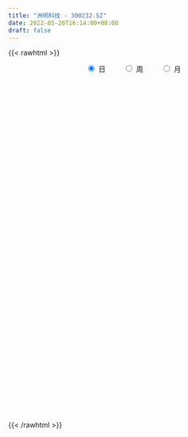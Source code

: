 ```yaml
---
title: "洲明科技 - 300232.SZ"
date: 2022-05-26T16:14:00+08:00
draft: false
---
```

{{< rawhtml >}}
    <div style="text-align: center">
        <label style="padding: 1rem;"><input style="margin-right: .5rem" type="radio" name="period" value="D" checked onclick="period_change(this)">日</label>
        <label style="padding: 1rem;"><input style="margin-right: .5rem" type="radio" name="period" value="W" onclick="period_change(this)">周</label>
        <label style="padding: 1rem;"><input style="margin-right: .5rem" type="radio" name="period" value="M" onclick="period_change(this)">月</label>
    </div>
    <div id="chart" style="height: 700px;"></div> 
    <script type="text/javascript">
        const D_v = [135696.91,86403.91,61158.8,97572.31,66675.59,62086.74,68804.13,85292.67,136876.21,75368.99,79293.64,71842.22,167706.15,95779.45,79884.87,95995.37,109376.29,58735.98,116338.47,89366.6,732467.25,493264.8,445590.72,296786.71,291039.48,192919.86,416676.26,250633.21,162628.16,166497.59,169796.27,213773.86,222637.94,132426.26,272913.49,241130.73,253386.52,192048.21,162745.91,198736.92,188186.24,153277.34,143290.44,93217.69,182677.88,312468.56,564736.14,546733.61,466872.24,401907.32,393039.8,293113.34,222179.97,266793.85,262822.89,219686.61,368193.94,280698.75,249515.54,500333.9,257560.53,694032.4300000001,421647.32,351234.87,272389.34,315292.79,239985.42,164548.44,340103.78,495697.81,294074.9,211651.39,214229.28,183307.69,232809.72,199423.94,205417.84,114732.16,149727.06,133934.86,153988.79,199191.78,179600.75,169210.47,129179.28,155155.12,234863.99,140553.36,76306.73,66581.9,94996.09,114225.68,110361.97,64707.6,77980.85,52216.64,79790.7,94889.23,46977.72,63977.55,38184.24,46663.55,42307.43,52161.95,77029.01,43685.99,44402.58,143630.23,149093.56,147378.74,193881.18,111886.42,142445.32,486393.75,266683.24,154997.06,142443.91,181749.72,100251.51,198490.4,146400.89,192545.91,452324.77,320705.47,206855.05,193183.26,171744.66,226300.79,288662.13,183926.95,187060.6,221626.22,153788.47,284035.45,268198.48,218109.5,141187.0,177983.58,188939.75,136734.43,350011.7,180771.91,279238.56,200376.06,193598.74,263229.96,255352.86,227460.87,196902.98,355928.08,180904.79,195955.98,140353.25,119066.93,218052.12,353400.69,150626.94,236149.04,431152.91,296471.56,251525.89,419361.62,218877.09,172655.98,260636.55,837113.25,679105.27,495937.54,402877.88,352124.94,269328.89,754039.97,547612.12,225429.64,224390.44,196916.16,194594.62,155143.09,181574.84,147662.02,161817.26,128048.8,112075.59,137784.97,213981.7,230559.21,325705.03,217791.05,155255.71,280836.06,168298.45,141845.33,112199.95,125376.89,120939.31,110661.03,160498.28,150977.75,140156.0,125286.61,166431.8,129150.08,186025.56,261772.43,187954.88,104632.73,137211.91,90525.32,113760.37,135063.9,146489.82,89229.34,106135.08,80891.69,101847.7,94319.23,73337.75,109463.0,103316.81,116146.13,98021.6,89284.42,82028.05,74979.06,65496.39,51951.05,64889.29,93899.21,105910.65,165606.07,136864.88,148045.06,123041.19,127520.73,91913.32,92733.33,74274.73,82392.15,128663.02,97405.83,58364.0,94120.65,59529.04,68570.46,67554.61,91639.43,80263.01,104603.59,67243.97,77602.48]
const D_histogram = [0.0,-0.0076389744,-0.0132854303,-0.0218048288,-0.0271805423,-0.0257812465,-0.0233346003,-0.0171220666,-0.005019498,-0.0006716415,0.0030501752,0.0080856948,0.0219393698,0.0227195833,0.0196673948,0.0238754283,0.0189636917,0.0143064723,0.0112966645,0.0037078644,0.0568178941,0.0576289602,0.0669676649,0.0631401993,0.0568607558,0.0447768052,0.0570277027,0.0595083093,0.0543230646,0.0502246085,0.0245715238,0.0243496108,0.0125820034,0.0024622752,0.0194273523,0.0320133918,0.0411219894,0.0385453079,0.0274153878,0.0242089599,0.0069364333,-0.0176246299,-0.0447881284,-0.0631222734,-0.0524811936,-0.0209263289,0.0125577787,0.0467435377,0.0616015203,0.0589587084,0.0300346599,-0.0164668737,-0.0249235213,-0.0173305506,-0.017905472,-0.0401215141,-0.0235916137,-0.0148599171,-0.0005908418,-0.0372045443,-0.0641394872,-0.0183557929,0.0202323597,0.0196945092,0.0041891948,-0.0288286428,-0.0480520758,-0.0626176117,-0.052935748,-0.0144030858,-0.0044467851,-0.0065316184,-0.0128485407,-0.0055032105,-0.0218759885,-0.0426340197,-0.0630407709,-0.0705267289,-0.0680846597,-0.0696035602,-0.0650705597,-0.0498137202,-0.0514959983,-0.0540171801,-0.0497889468,-0.0548401922,-0.069785085,-0.0778632779,-0.0752930282,-0.0704789061,-0.0554156239,-0.0473552382,-0.0522950353,-0.0547941255,-0.0638038309,-0.0564930626,-0.035378361,-0.0072760314,0.0103477119,0.0242852897,0.030659232,0.0363556593,0.0355023657,0.0349748843,0.0409813187,0.0385494569,0.0308682547,0.0406508263,0.0550302933,0.0484374257,0.0187238892,0.0073043778,0.0213348977,0.0524474046,0.0759234702,0.0893804033,0.0962865643,0.0831890999,0.0746433293,0.0800773311,0.0778517957,0.0816136399,0.0970413379,0.0919476259,0.0855361247,0.0561036239,0.040460454,0.043122466,0.0436182698,0.0343346345,0.0225207272,0.0026689267,-0.019909935,-0.0333964164,-0.0250846298,-0.0379501941,-0.0460976123,-0.0616046238,-0.0794948199,-0.081167139,-0.0698490384,-0.0559283209,-0.0333204889,-0.0191404705,-0.0115807339,0.0023086421,0.0034775315,-0.0155210908,-0.0193255851,-0.0101723263,-0.0112229889,-0.0275230878,-0.0428913796,-0.0471995937,-0.0576438538,-0.0393463492,-0.0262397529,-0.0004213885,0.0205248056,0.0385487566,0.0441357471,0.0472776078,0.0358509189,0.0285737727,0.0274047172,0.0626099261,0.0841640648,0.0945638935,0.0952971804,0.0724852552,0.0327553944,-0.0589662634,-0.1387658238,-0.1797899255,-0.2054371716,-0.2081466191,-0.1933099504,-0.1671747094,-0.1323940633,-0.1052033302,-0.0916135309,-0.0774794776,-0.061015929,-0.0412635701,-0.0191148986,0.0053327619,0.0337567028,0.0375788654,0.0461167484,0.0391887285,0.0381570787,0.038235566,0.0357277216,0.0310106726,0.0244473561,0.0189297044,0.0053790818,-0.007402952,-0.0190163212,-0.0215869404,-0.0163912519,-0.0263462758,-0.0426628586,-0.0492506312,-0.0467302734,-0.0366121995,-0.0279225736,-0.021796508,-0.0156341622,-0.0186709564,-0.0189755486,-0.0168702564,-0.0228990571,-0.0157889725,-0.0148203114,-0.0087835028,0.0039625421,0.0004531303,-0.0085947138,-0.0321072276,-0.0282804572,-0.0265994011,-0.0205471457,-0.019683665,-0.0137765136,-0.003709997,0.0052533984,-0.0035490633,-0.0115301121,-0.0523750177,-0.0790108128,-0.0728280564,-0.0723986304,-0.0467148316,-0.0204818821,-0.0022531706,0.0195808453,0.0424853923,0.0571052807,0.0726558956,0.0801509656,0.0807450386,0.0799894072,0.0801596364,0.0794422001,0.0824921731,0.0856410544,0.0661554843,0.0576044749,0.0549476487]
const D_fast = [0.0,-0.0095487179,-0.0185165315,-0.0324871372,-0.0446579863,-0.0497040021,-0.0530910059,-0.0511589889,-0.0403112948,-0.0361313487,-0.0316469882,-0.0245900448,-0.0052515275,0.0012085819,0.0030732421,0.0132501327,0.013079319,0.0119987177,0.011813076,0.005151242,0.0724657453,0.0876840513,0.1137646723,0.1257222566,0.133658002,0.1327682527,0.1592760758,0.1766337598,0.1850292813,0.1934869772,0.1739767735,0.1798422632,0.1712201566,0.1617159973,0.1835379124,0.2041272998,0.2235163949,0.2305760403,0.2262999672,0.2291457792,0.213607361,0.1846401403,0.1462796097,0.1121648964,0.1096856777,0.1360089603,0.1726325126,0.2185041559,0.2487625186,0.2608593838,0.2394440003,0.1888257482,0.1741382203,0.1773985534,0.172347264,0.1401008433,0.1507328403,0.1557495577,0.1698709225,0.1239560839,0.0809862692,0.1221810153,0.1658272578,0.1702130346,0.1557550188,0.1155300206,0.0842935687,0.0540736298,0.0505215566,0.0854534472,0.0942980517,0.0905803138,0.0810512563,0.0870207839,0.0651790088,0.0337624727,-0.0024044713,-0.0275221115,-0.0421012072,-0.0610209978,-0.0727556372,-0.0699522277,-0.0845085055,-0.1005339823,-0.1087529857,-0.1275142791,-0.1599054431,-0.1874494555,-0.2037024628,-0.2165080673,-0.2152986911,-0.219077115,-0.2370906708,-0.2532882924,-0.2782489556,-0.2850614529,-0.2727913416,-0.2465080198,-0.2262973486,-0.2062884484,-0.1922496981,-0.1774643559,-0.169442058,-0.1612258184,-0.1449740543,-0.1377685519,-0.1377326905,-0.1177874122,-0.0896503719,-0.0841338831,-0.1091664473,-0.1187598643,-0.0993956199,-0.0551712618,-0.0127143287,0.0230877053,0.0540655073,0.0617653179,0.0718803796,0.0973337142,0.1145711278,0.138736382,0.1784244144,0.1963176088,0.2112901388,0.195883544,0.1903554877,0.203798116,0.2151984874,0.2144985107,0.2083147852,0.1891302164,0.1615738709,0.1397382854,0.1417789146,0.1194258017,0.0997539804,0.068845813,0.0310819119,0.0091178081,0.0029736491,0.0029122864,0.0171899961,0.0265848969,0.03124945,0.0457159865,0.0477542588,0.0248753638,0.0162394733,0.0228496505,0.0189932406,-0.0041876302,-0.0302787669,-0.0463868795,-0.071242103,-0.0627811857,-0.0562345276,-0.0305215103,-0.0044441148,0.0232170254,0.0398379526,0.0547992152,0.0523352561,0.052201553,0.0578836768,0.1087413672,0.1513365222,0.1853773242,0.2099349062,0.2052442948,0.1737032826,0.067240059,-0.0472509574,-0.1332225405,-0.2102290795,-0.2649751818,-0.2984660006,-0.314124437,-0.3124423067,-0.3115524062,-0.3208659895,-0.3261018057,-0.3248922393,-0.3154557729,-0.298085826,-0.2723049751,-0.2354418585,-0.2222249796,-0.2021579094,-0.1992887473,-0.1907811274,-0.1811437485,-0.1747196625,-0.1716840434,-0.1721355209,-0.1729207465,-0.1851265986,-0.1997593704,-0.21612682,-0.2240941742,-0.2229962987,-0.2395378915,-0.2665201891,-0.2854206195,-0.2945828299,-0.2936178059,-0.2919088235,-0.2912318849,-0.2889780795,-0.2966826129,-0.3017310922,-0.3038433641,-0.3155969291,-0.3124340877,-0.3151705044,-0.3113295715,-0.2975928911,-0.3009890203,-0.3121855429,-0.3437248635,-0.3469682074,-0.3519370016,-0.3510215326,-0.3550789682,-0.3526159452,-0.3434769278,-0.3332001828,-0.3428899104,-0.3537534872,-0.4076921472,-0.4540806456,-0.4661049033,-0.4837751348,-0.469770044,-0.4486575649,-0.4309921461,-0.4042629189,-0.3707370239,-0.3418408152,-0.3081262265,-0.2805934151,-0.2598130823,-0.240571362,-0.2203612237,-0.20121811,-0.1775450937,-0.1529859488,-0.1559326478,-0.1500825386,-0.1390024525]
const D_slow = [0.0,-0.0019097436,-0.0052311012,-0.0106823084,-0.017477444,-0.0239227556,-0.0297564057,-0.0340369223,-0.0352917968,-0.0354597072,-0.0346971634,-0.0326757397,-0.0271908972,-0.0215110014,-0.0165941527,-0.0106252956,-0.0058843727,-0.0023077546,0.0005164115,0.0014433776,0.0156478511,0.0300550912,0.0467970074,0.0625820572,0.0767972462,0.0879914475,0.1022483732,0.1171254505,0.1307062166,0.1432623688,0.1494052497,0.1554926524,0.1586381532,0.1592537221,0.1641105601,0.1721139081,0.1823944054,0.1920307324,0.1988845794,0.2049368193,0.2066709277,0.2022647702,0.1910677381,0.1752871697,0.1621668713,0.1569352891,0.1600747338,0.1717606182,0.1871609983,0.2019006754,0.2094093404,0.205292622,0.1990617416,0.194729104,0.190252736,0.1802223574,0.174324454,0.1706094747,0.1704617643,0.1611606282,0.1451257564,0.1405368082,0.1455948981,0.1505185254,0.1515658241,0.1443586634,0.1323456444,0.1166912415,0.1034573045,0.0998565331,0.0987448368,0.0971119322,0.093899797,0.0925239944,0.0870549973,0.0763964923,0.0606362996,0.0430046174,0.0259834525,0.0085825624,-0.0076850775,-0.0201385076,-0.0330125071,-0.0465168022,-0.0589640389,-0.0726740869,-0.0901203582,-0.1095861776,-0.1284094347,-0.1460291612,-0.1598830672,-0.1717218767,-0.1847956356,-0.1984941669,-0.2144451247,-0.2285683903,-0.2374129806,-0.2392319884,-0.2366450604,-0.230573738,-0.22290893,-0.2138200152,-0.2049444238,-0.1962007027,-0.185955373,-0.1763180088,-0.1686009451,-0.1584382385,-0.1446806652,-0.1325713088,-0.1278903365,-0.126064242,-0.1207305176,-0.1076186664,-0.0886377989,-0.0662926981,-0.042221057,-0.021423782,-0.0027629497,0.0172563831,0.036719332,0.057122742,0.0813830765,0.104369983,0.1257540141,0.1397799201,0.1498950336,0.1606756501,0.1715802176,0.1801638762,0.185794058,0.1864612897,0.1814838059,0.1731347018,0.1668635444,0.1573759958,0.1458515928,0.1304504368,0.1105767318,0.0902849471,0.0728226875,0.0588406073,0.050510485,0.0457253674,0.0428301839,0.0434073445,0.0442767273,0.0403964546,0.0355650584,0.0330219768,0.0302162296,0.0233354576,0.0126126127,0.0008127143,-0.0135982492,-0.0234348365,-0.0299947747,-0.0301001218,-0.0249689204,-0.0153317313,-0.0042977945,0.0075216074,0.0164843372,0.0236277803,0.0304789596,0.0461314411,0.0671724573,0.0908134307,0.1146377258,0.1327590396,0.1409478882,0.1262063224,0.0915148664,0.046567385,-0.0047919079,-0.0568285627,-0.1051560502,-0.1469497276,-0.1800482434,-0.206349076,-0.2292524587,-0.2486223281,-0.2638763103,-0.2741922028,-0.2789709275,-0.277637737,-0.2691985613,-0.2598038449,-0.2482746578,-0.2384774757,-0.2289382061,-0.2193793145,-0.2104473841,-0.202694716,-0.196582877,-0.1918504509,-0.1905056804,-0.1923564184,-0.1971104987,-0.2025072338,-0.2066050468,-0.2131916157,-0.2238573304,-0.2361699882,-0.2478525566,-0.2570056064,-0.2639862498,-0.2694353768,-0.2733439174,-0.2780116565,-0.2827555436,-0.2869731077,-0.292697872,-0.2966451152,-0.300350193,-0.3025460687,-0.3015554332,-0.3014421506,-0.3035908291,-0.311617636,-0.3186877503,-0.3253376005,-0.3304743869,-0.3353953032,-0.3388394316,-0.3397669308,-0.3384535812,-0.3393408471,-0.3422233751,-0.3553171295,-0.3750698327,-0.3932768468,-0.4113765044,-0.4230552123,-0.4281756829,-0.4287389755,-0.4238437642,-0.4132224161,-0.3989460959,-0.380782122,-0.3607443807,-0.340558121,-0.3205607692,-0.3005208601,-0.2806603101,-0.2600372668,-0.2386270032,-0.2220881321,-0.2076870134,-0.1939501012]
const D_data = [['2021-05-17', 8.1705, 8.2104, 8.1506, 8.3201],['2021-05-18', 8.1605, 8.0907, 8.0608, 8.1805],['2021-05-19', 8.0907, 8.0707, 8.0508, 8.1306],['2021-05-20', 8.1007, 7.981, 7.961, 8.1506],['2021-05-21', 7.981, 7.961, 7.9111, 8.0209],['2021-05-24', 7.9311, 8.0109, 7.9211, 8.0109],['2021-05-25', 8.0109, 8.0109, 7.9411, 8.0308],['2021-05-26', 8.0408, 8.0608, 7.9909, 8.1206],['2021-05-27', 8.0907, 8.1705, 8.0608, 8.2104],['2021-05-28', 8.1605, 8.1106, 8.0807, 8.1705],['2021-05-31', 8.0907, 8.1206, 8.0707, 8.1506],['2021-06-01', 8.1406, 8.1605, 8.0807, 8.1705],['2021-06-02', 8.1406, 8.3301, 8.1406, 8.3501],['2021-06-03', 8.3201, 8.2204, 8.1905, 8.3301],['2021-06-04', 8.2104, 8.1805, 8.1306, 8.2603],['2021-06-07', 8.2104, 8.2902, 8.1705, 8.3102],['2021-06-08', 8.33, 8.19, 8.14, 8.33],['2021-06-09', 8.17, 8.18, 8.13, 8.23],['2021-06-10', 8.2, 8.19, 8.06, 8.22],['2021-06-11', 8.23, 8.11, 8.1, 8.3],['2021-06-15', 8.38, 9.02, 8.29, 9.5],['2021-06-16', 8.71, 8.56, 8.47, 8.99],['2021-06-17', 8.6, 8.75, 8.53, 8.83],['2021-06-18', 8.75, 8.66, 8.55, 8.78],['2021-06-21', 8.73, 8.66, 8.6, 8.87],['2021-06-22', 8.68, 8.59, 8.55, 8.75],['2021-06-23', 8.68, 8.95, 8.66, 9.03],['2021-06-24', 8.88, 8.93, 8.83, 9.09],['2021-06-25', 8.92, 8.89, 8.75, 8.94],['2021-06-28', 8.93, 8.94, 8.83, 9.06],['2021-06-29', 8.94, 8.64, 8.62, 8.94],['2021-06-30', 8.68, 8.93, 8.64, 9.04],['2021-07-01', 8.85, 8.79, 8.73, 9.15],['2021-07-02', 8.75, 8.78, 8.7, 8.92],['2021-07-05', 8.87, 9.17, 8.85, 9.26],['2021-07-06', 9.17, 9.24, 9.04, 9.33],['2021-07-07', 9.11, 9.31, 9.11, 9.4],['2021-07-08', 9.37, 9.24, 9.16, 9.47],['2021-07-09', 9.19, 9.15, 9.05, 9.24],['2021-07-12', 9.21, 9.26, 9.07, 9.33],['2021-07-13', 9.25, 9.07, 9.0, 9.28],['2021-07-14', 9.12, 8.89, 8.87, 9.21],['2021-07-15', 8.83, 8.72, 8.59, 8.88],['2021-07-16', 8.72, 8.69, 8.65, 8.83],['2021-07-19', 8.64, 9.01, 8.62, 9.03],['2021-07-20', 8.91, 9.38, 8.88, 9.4],['2021-07-21', 9.43, 9.6, 9.43, 9.74],['2021-07-22', 9.61, 9.84, 9.6, 9.94],['2021-07-23', 9.98, 9.8, 9.71, 10.07],['2021-07-26', 9.9, 9.69, 9.46, 9.99],['2021-07-27', 9.83, 9.34, 9.3, 9.89],['2021-07-28', 9.17, 8.95, 8.77, 9.34],['2021-07-29', 9.17, 9.29, 9.02, 9.38],['2021-07-30', 9.26, 9.5, 9.23, 9.68],['2021-08-02', 9.6, 9.43, 9.3, 9.71],['2021-08-03', 9.44, 9.1, 9.05, 9.55],['2021-08-04', 9.29, 9.57, 9.25, 9.87],['2021-08-05', 9.5, 9.55, 9.34, 9.69],['2021-08-06', 9.5, 9.7, 9.4, 9.73],['2021-08-09', 9.2, 9.01, 8.71, 9.21],['2021-08-10', 8.9, 8.94, 8.81, 9.05],['2021-08-11', 9.0, 9.89, 8.97, 10.25],['2021-08-12', 10.2, 10.05, 9.89, 10.31],['2021-08-13', 10.21, 9.7, 9.66, 10.25],['2021-08-16', 9.7, 9.5, 9.46, 9.79],['2021-08-17', 9.53, 9.16, 9.02, 9.58],['2021-08-18', 9.16, 9.18, 8.98, 9.21],['2021-08-19', 9.19, 9.12, 9.02, 9.19],['2021-08-20', 9.15, 9.38, 9.03, 9.63],['2021-08-23', 9.29, 9.86, 9.25, 10.03],['2021-08-24', 9.87, 9.64, 9.61, 9.9],['2021-08-25', 9.66, 9.52, 9.45, 9.76],['2021-08-26', 9.5, 9.45, 9.41, 9.79],['2021-08-27', 9.38, 9.63, 9.26, 9.69],['2021-08-30', 9.6, 9.31, 9.26, 9.71],['2021-08-31', 9.22, 9.14, 9.03, 9.41],['2021-09-01', 9.1, 9.0, 8.76, 9.15],['2021-09-02', 8.9, 9.04, 8.85, 9.06],['2021-09-03', 9.05, 9.1, 9.04, 9.28],['2021-09-06', 9.11, 9.0, 8.89, 9.12],['2021-09-07', 9.03, 9.03, 8.95, 9.19],['2021-09-08', 9.05, 9.17, 8.98, 9.18],['2021-09-09', 9.15, 8.95, 8.92, 9.15],['2021-09-10', 8.95, 8.88, 8.77, 8.98],['2021-09-13', 8.89, 8.92, 8.73, 8.95],['2021-09-14', 8.88, 8.75, 8.7, 8.96],['2021-09-15', 8.77, 8.51, 8.42, 8.79],['2021-09-16', 8.45, 8.46, 8.39, 8.59],['2021-09-17', 8.49, 8.5, 8.37, 8.53],['2021-09-22', 8.39, 8.47, 8.35, 8.49],['2021-09-23', 8.47, 8.58, 8.43, 8.64],['2021-09-24', 8.6, 8.49, 8.45, 8.67],['2021-09-27', 8.47, 8.27, 8.22, 8.56],['2021-09-28', 8.23, 8.21, 8.17, 8.33],['2021-09-29', 8.18, 8.02, 8.01, 8.21],['2021-09-30', 8.09, 8.14, 8.05, 8.22],['2021-10-08', 8.22, 8.32, 8.18, 8.49],['2021-10-11', 8.36, 8.49, 8.32, 8.6],['2021-10-12', 8.46, 8.45, 8.38, 8.52],['2021-10-13', 8.47, 8.47, 8.37, 8.54],['2021-10-14', 8.48, 8.42, 8.38, 8.5],['2021-10-15', 8.38, 8.44, 8.38, 8.5],['2021-10-18', 8.42, 8.37, 8.33, 8.47],['2021-10-19', 8.35, 8.37, 8.28, 8.42],['2021-10-20', 8.4, 8.47, 8.37, 8.57],['2021-10-21', 8.47, 8.38, 8.36, 8.52],['2021-10-22', 8.38, 8.29, 8.29, 8.47],['2021-10-25', 8.52, 8.52, 8.47, 8.75],['2021-10-26', 8.5, 8.66, 8.5, 8.8],['2021-10-27', 8.61, 8.44, 8.32, 8.69],['2021-10-28', 8.4, 8.06, 8.04, 8.48],['2021-10-29', 8.1, 8.17, 8.08, 8.28],['2021-11-01', 8.15, 8.49, 8.15, 8.55],['2021-11-02', 8.61, 8.84, 8.5, 9.04],['2021-11-03', 8.72, 8.93, 8.72, 9.09],['2021-11-04', 8.91, 8.96, 8.82, 9.03],['2021-11-05', 9.08, 9.0, 8.95, 9.15],['2021-11-08', 8.96, 8.8, 8.72, 9.0],['2021-11-09', 8.85, 8.86, 8.75, 8.89],['2021-11-10', 8.86, 9.09, 8.7, 9.25],['2021-11-11', 9.08, 9.07, 8.98, 9.15],['2021-11-12', 9.07, 9.22, 9.05, 9.25],['2021-11-15', 9.31, 9.5, 9.12, 9.74],['2021-11-16', 9.43, 9.36, 9.3, 9.56],['2021-11-17', 9.28, 9.4, 9.12, 9.4],['2021-11-18', 9.37, 9.09, 9.04, 9.44],['2021-11-19', 9.07, 9.2, 9.04, 9.33],['2021-11-22', 9.28, 9.45, 9.25, 9.49],['2021-11-23', 9.38, 9.49, 9.37, 9.68],['2021-11-24', 9.68, 9.4, 9.39, 9.68],['2021-11-25', 9.46, 9.36, 9.33, 9.64],['2021-11-26', 9.3, 9.21, 9.14, 9.46],['2021-11-29', 9.13, 9.08, 8.99, 9.17],['2021-11-30', 9.22, 9.1, 9.09, 9.66],['2021-12-01', 9.07, 9.36, 9.07, 9.56],['2021-12-02', 9.39, 9.08, 9.06, 9.4],['2021-12-03', 9.09, 9.07, 9.03, 9.14],['2021-12-06', 9.07, 8.89, 8.83, 9.1],['2021-12-07', 8.98, 8.73, 8.61, 8.98],['2021-12-08', 8.75, 8.83, 8.68, 8.88],['2021-12-09', 8.81, 8.97, 8.8, 9.38],['2021-12-10', 8.98, 9.03, 8.87, 9.11],['2021-12-13', 9.05, 9.21, 9.03, 9.32],['2021-12-14', 9.17, 9.19, 9.12, 9.31],['2021-12-15', 9.22, 9.16, 9.14, 9.32],['2021-12-16', 9.22, 9.3, 9.15, 9.36],['2021-12-17', 9.43, 9.19, 9.13, 9.45],['2021-12-20', 9.15, 8.89, 8.84, 9.26],['2021-12-21', 8.9, 9.01, 8.86, 9.07],['2021-12-22', 9.06, 9.18, 9.04, 9.27],['2021-12-23', 9.15, 9.07, 9.05, 9.22],['2021-12-24', 9.07, 8.82, 8.79, 9.18],['2021-12-27', 8.82, 8.72, 8.63, 8.88],['2021-12-28', 8.68, 8.77, 8.68, 8.79],['2021-12-29', 8.9, 8.61, 8.55, 8.91],['2021-12-30', 8.62, 8.95, 8.59, 9.14],['2021-12-31', 8.99, 8.94, 8.88, 9.01],['2022-01-04', 8.99, 9.19, 8.98, 9.23],['2022-01-05', 9.27, 9.26, 9.14, 9.55],['2022-01-06', 9.13, 9.35, 9.1, 9.45],['2022-01-07', 9.36, 9.29, 9.25, 9.5],['2022-01-10', 9.49, 9.32, 8.9, 9.5],['2022-01-11', 9.28, 9.15, 9.1, 9.3],['2022-01-12', 9.15, 9.18, 9.08, 9.36],['2022-01-13', 9.19, 9.26, 9.07, 9.4],['2022-01-14', 9.25, 9.85, 9.16, 9.95],['2022-01-17', 9.87, 9.9, 9.71, 10.2],['2022-01-18', 10.0, 9.93, 9.8, 10.29],['2022-01-19', 9.79, 9.93, 9.78, 10.23],['2022-01-20', 9.9, 9.66, 9.6, 9.96],['2022-01-21', 9.67, 9.34, 9.29, 9.75],['2022-01-24', 8.9, 8.34, 8.28, 8.9],['2022-01-25', 8.38, 7.96, 7.94, 8.45],['2022-01-26', 8.02, 8.0, 7.9, 8.08],['2022-01-27', 8.05, 7.86, 7.82, 8.07],['2022-01-28', 7.85, 7.9, 7.8, 8.06],['2022-02-07', 8.2, 7.98, 7.94, 8.25],['2022-02-08', 7.97, 8.07, 7.92, 8.08],['2022-02-09', 8.1, 8.2, 8.03, 8.24],['2022-02-10', 8.21, 8.15, 8.06, 8.23],['2022-02-11', 8.14, 7.98, 7.93, 8.15],['2022-02-14', 7.88, 7.96, 7.84, 8.02],['2022-02-15', 7.95, 7.98, 7.9, 8.02],['2022-02-16', 8.01, 8.04, 7.96, 8.08],['2022-02-17', 8.04, 8.12, 7.96, 8.19],['2022-02-18', 8.12, 8.23, 8.03, 8.29],['2022-02-21', 8.44, 8.4, 8.25, 8.52],['2022-02-22', 8.27, 8.17, 8.1, 8.32],['2022-02-23', 8.2, 8.26, 8.16, 8.3],['2022-02-24', 8.25, 8.07, 7.92, 8.49],['2022-02-25', 8.12, 8.12, 8.07, 8.27],['2022-02-28', 8.09, 8.13, 7.94, 8.14],['2022-03-01', 8.15, 8.09, 8.03, 8.16],['2022-03-02', 8.02, 8.04, 8.0, 8.07],['2022-03-03', 8.05, 7.98, 7.97, 8.07],['2022-03-04', 7.92, 7.95, 7.92, 8.03],['2022-03-07', 7.91, 7.78, 7.76, 7.94],['2022-03-08', 7.77, 7.69, 7.51, 7.85],['2022-03-09', 7.73, 7.6, 7.33, 7.78],['2022-03-10', 7.79, 7.63, 7.61, 7.8],['2022-03-11', 7.52, 7.69, 7.4, 7.72],['2022-03-14', 7.6, 7.44, 7.4, 7.65],['2022-03-15', 7.42, 7.23, 7.09, 7.44],['2022-03-16', 7.32, 7.22, 6.76, 7.32],['2022-03-17', 7.34, 7.25, 7.24, 7.47],['2022-03-18', 7.17, 7.31, 7.11, 7.33],['2022-03-21', 7.32, 7.28, 7.19, 7.38],['2022-03-22', 7.3, 7.23, 7.18, 7.32],['2022-03-23', 7.28, 7.21, 7.17, 7.29],['2022-03-24', 7.24, 7.05, 7.05, 7.27],['2022-03-25', 7.03, 7.02, 6.96, 7.09],['2022-03-28', 6.97, 7.0, 6.87, 7.05],['2022-03-29', 7.06, 6.83, 6.82, 7.06],['2022-03-30', 6.85, 6.94, 6.82, 6.96],['2022-03-31', 6.95, 6.83, 6.82, 6.95],['2022-04-01', 6.8, 6.86, 6.73, 6.91],['2022-04-06', 6.85, 6.95, 6.82, 6.95],['2022-04-07', 6.91, 6.73, 6.73, 6.97],['2022-04-08', 6.73, 6.58, 6.53, 6.76],['2022-04-11', 6.56, 6.25, 6.23, 6.58],['2022-04-12', 6.18, 6.47, 6.18, 6.48],['2022-04-13', 6.44, 6.39, 6.34, 6.47],['2022-04-14', 6.4, 6.4, 6.31, 6.44],['2022-04-15', 6.32, 6.29, 6.25, 6.37],['2022-04-18', 6.27, 6.31, 6.2, 6.32],['2022-04-19', 6.31, 6.35, 6.31, 6.41],['2022-04-20', 6.37, 6.34, 6.31, 6.44],['2022-04-21', 6.32, 6.07, 6.06, 6.36],['2022-04-22', 6.0, 5.98, 5.91, 6.11],['2022-04-25', 5.95, 5.36, 5.36, 5.95],['2022-04-26', 5.46, 5.25, 5.23, 5.5],['2022-04-27', 5.16, 5.49, 5.12, 5.51],['2022-04-28', 5.4, 5.32, 5.23, 5.45],['2022-04-29', 5.44, 5.6, 5.4, 5.66],['2022-05-05', 5.53, 5.66, 5.53, 5.7],['2022-05-06', 5.55, 5.61, 5.49, 5.63],['2022-05-09', 5.62, 5.71, 5.59, 5.74],['2022-05-10', 5.62, 5.81, 5.62, 5.83],['2022-05-11', 5.82, 5.79, 5.79, 6.01],['2022-05-12', 5.76, 5.88, 5.74, 5.91],['2022-05-13', 5.89, 5.85, 5.81, 5.95],['2022-05-16', 5.91, 5.8, 5.75, 5.94],['2022-05-17', 5.81, 5.8, 5.7, 5.82],['2022-05-18', 5.83, 5.83, 5.78, 5.89],['2022-05-19', 5.75, 5.84, 5.73, 5.85],['2022-05-20', 5.85, 5.92, 5.85, 6.02],['2022-05-23', 5.95, 5.97, 5.9, 5.99],['2022-05-24', 6.03, 5.67, 5.66, 6.03],['2022-05-25', 5.66, 5.75, 5.64, 5.77],['2022-05-26', 5.8, 5.81, 5.65, 5.85]]
const W_v = [319551.64,207546.71,221299.75,216874.16,159918.83,351865.82,175957.33,240606.57,242257.78,180561.82,170375.17,190186.95,298455.62,338717.65,203555.91,252226.7,229602.35,252567.64,289840.21,229750.74,189496.17,145152.98,169141.9,162536.01,221448.37,290974.52,276942.33,235079.4,227325.39,182027.59,94796.1,44929.72,582502.97,428228.28,433568.92,315570.05,899259.0800000001,291008.66,393814.27,303869.23,259042.54,173112.49,183928.05,158461.89,306609.52,312718.11,176476.49,146385.71,346069.46,311538.16,325559.44,355344.24,343790.17,527908.65,420778.24,316256.92,213504.68,342452.75,291384.54,274989.57,318268.84,197816.2,319116.01,335788.69,504641.97,295272.04,360016.12,295998.97,259382.48,214831.76,278705.4,270926.52,187229.18,173396.87,281732.91,199741.54,183053.95,269395.26,563777.5600000001,261372.7,332350.54,603592.3700000001,385190.54,453065.71,639984.16,454176.52,326719.29,331980.16,490004.74,343990.39,329579.94,167706.89,470231.49,419669.7,543603.25,329368.2,271543.19,287393.76,581942.9399999999,407484.06,539527.52,340372.36,373728.58,447210.18,780036.5,638121.65,632943.51,894194.39,1823691.0,1584544.6500000001,1332768.26,841352.38,804578.9399999999,112349.2,359342.44,537989.37,441542.39,453909.58,568223.6800000001,539635.33,493229.45,323233.1,698460.5700000001,983825.92,3023989.6900000004,1600164.6499999999,837653.5699999999,2080438.02,1549552.9299999999,1051183.49,1480790.4500000002,1731100.72,2307557.1200000001,2145121.0800000001,1198145.53,1191218.0899999999,1261755.8200000001,932622.17,743092.8500000001,664421.4400000001,688842.3299999998,690614.98,729206.27,442046.3800000001,852176.45,938198.37,409653.49,905283.91,773243.14,637210.02,501895.9300000001,969084.6499999999,1860655.6199999999,1796279.8399999999,1796459.3800000004,1604885.02,1379514.51,748330.29,1686083.6600000001,1665733.1499999999,2131579.3300000001,2433074.2700000005,1613326.3300000001,1057215.6799999999,523485.91,193903.23,870016.1400000001,621030.54,1159431.25,825353.46,1353960.8799999999,1659530.7699999998,917320.1799999999,1560101.2,699637.6700000002,673607.01,944392.62,387146.65,990821.3799999999,773475.05,727057.73,634959.3199999999,551588.1000000001,328554.1,366548.72,438992.44,383100.46,604262.39,449668.33,532328.61,319256.35,522317.54,481739.85,652247.4399999999,486911.53,120185.02,301654.83,447507.52,428428.74,494506.33,469812.71,1968109.48,1313896.97,905131.9199999999,1122224.8599999999,776708.6299999999,2073488.4299999999,1577034.2799999998,1380917.73,2224809.0500000003,1332319.77,1398961.0699999998,902110.72,835926.65,736058.48,275803.67,305267.06,79790.7,290692.29,259586.96,745870.13,1192963.28,819438.4300000001,1344813.21,1107576.6900000002,1065318.8999999999,1034441.37,1191796.1800000002,1157152.7,981499.9299999999,1215299.3999999999,1908644.49,2199374.52,1948388.3299999998,840791.83,822450.27,1147886.3,611022.51,743350.4399999999,869535.6800000001,623051.3200000001,472423.04,286117.56,460459.26,382146.59,701077.9299999999,184646.65,441099.73,381414.19,329713.05]
const W_histogram = [0.0,-0.0183475783,-0.0122448824,-0.0404658143,-0.0549966047,-0.0085204578,0.0235458357,0.034366818,0.0264142163,0.0171026631,0.0100113979,0.0059689463,0.0171375058,-0.0130153849,-0.0277054083,-0.0480353987,-0.0584977327,-0.1118839712,-0.1694646399,-0.1476462163,-0.0982736667,-0.0501535622,-0.0331852098,-0.0103461309,0.0512537392,0.059543904,0.0452034439,0.0247620273,0.0001971407,-0.0256649746,-0.0155454242,-0.0100121899,0.0552778782,0.1693241398,0.2149659912,0.1711675204,0.1601414911,0.1213809401,0.1098010575,0.0902786564,0.1120274668,0.1294160106,0.0974397092,0.0687342517,0.03643899,-0.0165861729,-0.063628334,-0.1327018943,-0.2557780552,-0.318370992,-0.3501133416,-0.3010960355,-0.2802054456,-0.2289693858,-0.2545872422,-0.2427428286,-0.249081787,-0.2285333367,-0.1822117664,-0.134908262,-0.1044331119,-0.0632290563,-0.0078328988,-0.0111896773,-0.028534061,-0.0247108928,0.0375142238,0.0624466768,0.12942363,0.1262776064,0.1111763974,0.1028090354,0.0841247463,0.0560794519,0.085629339,0.0889907319,0.0850355695,0.0586072,0.1156968097,0.1534266165,0.2130259207,0.311683235,0.3857601532,0.3938661584,0.3993139176,0.4403372209,0.4562724364,0.500415956,0.4182141006,0.3201915055,0.1929723857,0.111597193,-0.0117948378,-0.1476559718,-0.235959593,-0.275605758,-0.3320617966,-0.3553239082,-0.296994493,-0.2247184389,-0.1902140203,-0.1807593736,-0.190273581,-0.172588095,-0.1898953439,-0.2405141369,-0.213428379,-0.1474749118,-0.1315016948,-0.0462864291,0.0391784064,0.0731774005,0.0621588204,0.0557921733,0.04873156,0.0364023924,0.0200707543,0.0115688085,0.0306596635,-0.0109704596,-0.0433073762,-0.075651841,-0.0597184738,-0.0110465201,0.099500084,0.1537810627,0.1804105531,0.2527593639,0.3182396416,0.3021282781,0.2572924284,0.2127517319,0.2681614659,0.1773243237,0.1416084099,0.0249940242,-0.0739518554,-0.1507499373,-0.2099285315,-0.223965256,-0.2415255725,-0.2782603046,-0.255785476,-0.2381163598,-0.202866034,-0.2177532781,-0.2214607428,-0.2009202948,-0.1912446535,-0.1623551479,-0.1429505214,-0.0945209324,-0.0066736679,-0.0024839594,-0.0210190537,0.0306252377,0.0311672775,0.0307676571,0.0558364518,0.1056122445,0.2081396474,0.2608410056,0.2770406328,0.2039465662,0.1673859496,0.1546206766,0.146263153,0.1102107941,0.0832700335,0.0861796592,0.110002687,0.1326962635,0.1156331503,0.1054699317,0.0298966964,-0.0127472328,-0.0738729471,-0.1031006021,-0.1570400452,-0.17617902,-0.1816416318,-0.2300410379,-0.2469035575,-0.2571924354,-0.1845630498,-0.1454821323,-0.0934909189,-0.0486517868,-0.0251812485,-0.0385558486,-0.0334940759,-0.0272446659,-0.0167000798,-0.0256313958,-0.0417759798,-0.0468667686,-0.0471955092,-0.0475991906,-0.0332804213,-0.0154949339,-0.0053936031,0.0389730721,0.0819803471,0.0999962084,0.1318080816,0.1173303186,0.1745243694,0.1832620354,0.1926612761,0.1887798085,0.1559258033,0.142655316,0.0922521412,0.0407903493,-0.0189410467,-0.0570687457,-0.1012248836,-0.1127907186,-0.1068952699,-0.1073516094,-0.1096059986,-0.0519925968,0.0013143135,0.0338083271,0.0533913044,0.0541609829,0.0493568251,0.0539619751,0.0302769352,0.0213034094,0.0366506905,0.0797554274,0.0695316994,-0.0330902368,-0.0911677,-0.1072242415,-0.1188311461,-0.1305988709,-0.1472964397,-0.1735310264,-0.1982288686,-0.2119207075,-0.2251715574,-0.2375763376,-0.2495354074,-0.2644866952,-0.2550379684,-0.2155317572,-0.1696148405,-0.1331874512]
const W_fast = [0.0,-0.0229344729,-0.0198929976,-0.0582303831,-0.0865103246,-0.0421642922,-0.0042115398,0.015201147,0.0138520994,0.0088162119,0.0042277963,0.0016775812,0.0171305172,-0.0162762198,-0.0378925953,-0.0702314354,-0.0953182025,-0.1766754338,-0.2766222624,-0.291715393,-0.26691126,-0.2313295461,-0.2226574962,-0.20240495,-0.1279916451,-0.1048155043,-0.1078551034,-0.1221060131,-0.1466216146,-0.1788999735,-0.1726667792,-0.1696365924,-0.0905270547,0.0658502418,0.1652335911,0.1642270004,0.1932363439,0.1848210279,0.2006914096,0.2037386727,0.2534943498,0.3032368962,0.2956205221,0.2840986276,0.2609131133,0.2037414071,0.1407921626,0.0385431287,-0.148477546,-0.2906632308,-0.4099339157,-0.4361906185,-0.48535139,-0.4913576767,-0.5806223437,-0.6294636372,-0.6980730423,-0.7346579262,-0.7338892975,-0.7203128586,-0.7159459864,-0.690549195,-0.6371112622,-0.6432654599,-0.6677433589,-0.6700979139,-0.5984942414,-0.5579501192,-0.4586172585,-0.4301938804,-0.4175009901,-0.4001660933,-0.3978191958,-0.4118446272,-0.3608874053,-0.3352783294,-0.3179745996,-0.329751169,-0.2437373569,-0.167650896,-0.0547951116,0.1217830114,0.292299968,0.3988725127,0.5041487513,0.6552563599,0.7852596844,0.954507193,0.9768588628,0.9588841441,0.8799081207,0.8264322263,0.700091486,0.5273163591,0.3800228396,0.2714752351,0.1320037473,0.0199106586,0.0039914506,0.020087895,0.0070388085,-0.0286963881,-0.0857789908,-0.1112405285,-0.1760216134,-0.2867689407,-0.3130402775,-0.2839555383,-0.300857745,-0.2272140865,-0.1319546494,-0.0796613052,-0.0751401802,-0.0675587839,-0.0624365073,-0.0656650767,-0.0769790263,-0.08258877,-0.0558329991,-0.100205737,-0.1433694977,-0.1946269227,-0.193623174,-0.1477128503,-0.0122912253,0.0804350192,0.1521671478,0.2877057996,0.4327459878,0.4921666937,0.5116539512,0.5203011876,0.6427512881,0.5962452268,0.5959314155,0.4855655358,0.3681316924,0.2536461262,0.1419853991,0.0719573606,-0.005984349,-0.1122841573,-0.1537556977,-0.1956156715,-0.2110818541,-0.2804074177,-0.3394800682,-0.3691696938,-0.407305216,-0.4190044973,-0.4353375012,-0.4105381452,-0.3243592977,-0.3207905791,-0.3445804368,-0.285279836,-0.2769459768,-0.2696536829,-0.2306257753,-0.1544469215,0.0001153933,0.118027003,0.2034867883,0.1813793632,0.186665234,0.2125551302,0.2407633949,0.2322637345,0.2261404823,0.2505950228,0.3019187223,0.3577863647,0.3696315391,0.3858358034,0.3177367422,0.2719060048,0.1923120538,0.1373092482,0.0441097938,-0.019073936,-0.0699469558,-0.1758566213,-0.2544450303,-0.329032017,-0.3025433939,-0.2998330095,-0.2712145259,-0.2385383404,-0.2213631143,-0.2443766765,-0.2476884227,-0.2482501792,-0.2418806131,-0.257219778,-0.2838083571,-0.300615838,-0.3127434559,-0.3250469349,-0.319048271,-0.305136517,-0.296383587,-0.2422736437,-0.178771282,-0.1357563685,-0.0709924749,-0.0561376583,0.0446874848,0.0992406597,0.1568052195,0.200118704,0.2062461496,0.2286394913,0.2012993518,0.1600351472,0.0955684896,0.0431736041,-0.0262887547,-0.0660522693,-0.0868806382,-0.1141748799,-0.1438307688,-0.0992155162,-0.0455800275,-0.0046339321,0.0282968712,0.0426067955,0.050141844,0.0682374877,0.0521216816,0.0484740081,0.0729839619,0.1360275557,0.1431867525,0.032292257,-0.0485771312,-0.091439733,-0.1327544241,-0.1771718667,-0.2306935454,-0.3003108887,-0.374565948,-0.4412379638,-0.5107817031,-0.5825805677,-0.6569234893,-0.7379964509,-0.7923072162,-0.8066839444,-0.8031707377,-0.8000402113]
const W_slow = [0.0,-0.0045868946,-0.0076481152,-0.0177645688,-0.0315137199,-0.0336438344,-0.0277573755,-0.019165671,-0.0125621169,-0.0082864511,-0.0057836017,-0.0042913651,-0.0000069886,-0.0032608349,-0.010187187,-0.0221960366,-0.0368204698,-0.0647914626,-0.1071576226,-0.1440691767,-0.1686375933,-0.1811759839,-0.1894722863,-0.1920588191,-0.1792453843,-0.1643594083,-0.1530585473,-0.1468680405,-0.1468187553,-0.1532349989,-0.157121355,-0.1596244025,-0.1458049329,-0.103473898,-0.0497324002,-0.00694052,0.0330948527,0.0634400878,0.0908903521,0.1134600163,0.141466883,0.1738208856,0.1981808129,0.2153643758,0.2244741233,0.2203275801,0.2044204966,0.171245023,0.1073005092,0.0277077612,-0.0598205742,-0.135094583,-0.2051459444,-0.2623882909,-0.3260351014,-0.3867208086,-0.4489912553,-0.5061245895,-0.5516775311,-0.5854045966,-0.6115128746,-0.6273201387,-0.6292783634,-0.6320757827,-0.6392092979,-0.6453870211,-0.6360084652,-0.620396796,-0.5880408885,-0.5564714869,-0.5286773875,-0.5029751287,-0.4819439421,-0.4679240791,-0.4465167444,-0.4242690614,-0.403010169,-0.388358369,-0.3594341666,-0.3210775125,-0.2678210323,-0.1899002235,-0.0934601852,0.0050063544,0.1048348338,0.214919139,0.3289872481,0.4540912371,0.5586447622,0.6386926386,0.686935735,0.7148350333,0.7118863238,0.6749723309,0.6159824326,0.5470809931,0.4640655439,0.3752345669,0.3009859436,0.2448063339,0.1972528288,0.1520629854,0.1044945902,0.0613475665,0.0138737305,-0.0462548037,-0.0996118985,-0.1364806265,-0.1693560502,-0.1809276574,-0.1711330558,-0.1528387057,-0.1372990006,-0.1233509573,-0.1111680673,-0.1020674692,-0.0970497806,-0.0941575785,-0.0864926626,-0.0892352775,-0.1000621215,-0.1189750818,-0.1339047002,-0.1366663302,-0.1117913092,-0.0733460436,-0.0282434053,0.0349464357,0.1145063461,0.1900384156,0.2543615227,0.3075494557,0.3745898222,0.4189209031,0.4543230056,0.4605715116,0.4420835478,0.4043960635,0.3519139306,0.2959226166,0.2355412235,0.1659761473,0.1020297783,0.0425006884,-0.0082158201,-0.0626541397,-0.1180193254,-0.168249399,-0.2160605624,-0.2566493494,-0.2923869798,-0.3160172128,-0.3176856298,-0.3183066197,-0.3235613831,-0.3159050737,-0.3081132543,-0.30042134,-0.2864622271,-0.260059166,-0.2080242541,-0.1428140027,-0.0735538445,-0.022567203,0.0192792844,0.0579344536,0.0945002418,0.1220529404,0.1428704488,0.1644153636,0.1919160353,0.2250901012,0.2539983888,0.2803658717,0.2878400458,0.2846532376,0.2661850008,0.2404098503,0.201149839,0.157105084,0.1116946761,0.0541844166,-0.0075414728,-0.0718395816,-0.1179803441,-0.1543508772,-0.1777236069,-0.1898865536,-0.1961818657,-0.2058208279,-0.2141943469,-0.2210055133,-0.2251805333,-0.2315883822,-0.2420323772,-0.2537490694,-0.2655479467,-0.2774477443,-0.2857678496,-0.2896415831,-0.2909899839,-0.2812467159,-0.2607516291,-0.235752577,-0.2028005566,-0.1734679769,-0.1298368846,-0.0840213757,-0.0358560567,0.0113388955,0.0503203463,0.0859841753,0.1090472106,0.1192447979,0.1145095362,0.1002423498,0.0749361289,0.0467384493,0.0200146318,-0.0068232706,-0.0342247702,-0.0472229194,-0.046894341,-0.0384422592,-0.0250944332,-0.0115541874,0.0007850189,0.0142755126,0.0218447464,0.0271705988,0.0363332714,0.0562721282,0.0736550531,0.0653824939,0.0425905689,0.0157845085,-0.013923278,-0.0465729958,-0.0833971057,-0.1267798623,-0.1763370794,-0.2293172563,-0.2856101457,-0.3450042301,-0.4073880819,-0.4735097557,-0.5372692478,-0.5911521871,-0.6335558972,-0.66685276]
const W_data = [['2017-07-14', 10.9857, 10.4039, 10.3902, 11.3074],['2017-07-21', 10.2875, 10.1164, 9.87, 10.5134],['2017-07-28', 10.0822, 10.3765, 9.8221, 10.4381],['2017-08-04', 10.3765, 9.8632, 9.8632, 10.5887],['2017-08-11', 9.7879, 9.8769, 9.7879, 10.2738],['2017-08-18', 9.9316, 10.6982, 9.8426, 11.0199],['2017-08-25', 10.7119, 10.7324, 10.5887, 11.0062],['2017-09-01', 10.8146, 10.6024, 10.4655, 10.9446],['2017-09-08', 10.6092, 10.397, 10.3491, 10.9172],['2017-09-15', 10.4039, 10.3491, 10.2054, 10.575],['2017-09-22', 10.2807, 10.3423, 10.267, 10.575],['2017-09-29', 10.3628, 10.356, 9.9932, 10.4792],['2017-10-13', 10.5408, 10.575, 10.4244, 10.9378],['2017-10-20', 10.5203, 10.0069, 9.7947, 10.5203],['2017-10-27', 9.9658, 10.0617, 9.8769, 10.3628],['2017-11-03', 9.9658, 9.8632, 9.7947, 10.3491],['2017-11-10', 9.8632, 9.8563, 9.8084, 10.1712],['2017-11-17', 9.8563, 9.0692, 9.0418, 10.0274],['2017-11-24', 9.0213, 8.5901, 8.5627, 9.5004],['2017-12-01', 8.6311, 9.343, 8.5079, 9.4456],['2017-12-08', 9.2335, 9.7605, 8.946, 9.8289],['2017-12-15', 9.692, 9.9248, 9.5483, 9.9453],['2017-12-22', 9.8563, 9.651, 9.5278, 10.1027],['2017-12-29', 9.651, 9.7879, 9.4046, 9.8358],['2018-01-05', 9.7194, 10.4929, 9.651, 10.6229],['2018-01-12', 10.4723, 10.0343, 9.8289, 10.4997],['2018-01-19', 10.1233, 9.7536, 9.3498, 10.1506],['2018-01-26', 9.651, 9.5894, 9.4867, 10.2533],['2018-02-02', 9.5757, 9.4046, 9.1102, 9.8495],['2018-02-09', 9.2608, 9.2198, 8.638, 9.5141],['2018-02-14', 9.3703, 9.5894, 9.2882, 9.6784],['2018-02-23', 9.6099, 9.5415, 9.4251, 9.7194],['2018-03-02', 9.562, 10.4792, 9.5346, 10.8009],['2018-03-09', 10.6161, 11.6496, 10.4313, 11.7386],['2018-03-16', 11.677, 11.369, 11.0199, 12.1151],['2018-03-23', 11.2595, 10.4039, 10.3354, 11.7728],['2018-03-30', 10.2738, 10.8009, 9.8426, 11.2663],['2018-04-04', 10.9583, 10.4381, 10.3354, 11.0268],['2018-04-13', 10.3149, 10.7461, 9.651, 10.7872],['2018-04-20', 10.6777, 10.6571, 10.4929, 11.4169],['2018-04-27', 10.6503, 11.28, 10.1986, 11.369],['2018-05-04', 11.2526, 11.4511, 10.9857, 11.8413],['2018-05-11', 11.5333, 10.9104, 10.883, 11.7044],['2018-05-18', 10.883, 10.883, 10.5271, 11.2116],['2018-05-25', 10.9515, 10.7461, 10.6777, 11.6017],['2018-06-01', 10.6845, 10.2944, 9.343, 10.8693],['2018-06-08', 10.2807, 10.0959, 9.9179, 10.6092],['2018-06-15', 10.1506, 9.4525, 9.254, 10.2259],['2018-06-22', 8.9323, 8.1178, 7.5291, 9.0966],['2018-06-29', 8.2995, 8.151, 7.5075, 8.316],['2018-07-06', 8.25, 8.0108, 7.6478, 8.6625],['2018-07-13', 8.0685, 8.7945, 8.0685, 9.0008],['2018-07-20', 8.7698, 8.3738, 8.0273, 8.91],['2018-07-27', 8.382, 8.712, 8.382, 9.3225],['2018-08-03', 8.712, 7.5818, 7.5323, 8.7285],['2018-08-10', 7.5818, 7.7633, 7.0125, 7.986],['2018-08-17', 7.656, 7.293, 7.2188, 7.821],['2018-08-24', 7.293, 7.4085, 6.8723, 7.6148],['2018-08-31', 7.4085, 7.6725, 7.4085, 8.0273],['2018-09-07', 7.7468, 7.7303, 7.4745, 7.9943],['2018-09-14', 7.6725, 7.5488, 7.0703, 7.8705],['2018-09-21', 7.4663, 7.722, 7.2188, 7.7963],['2018-09-28', 7.6725, 8.0438, 7.656, 8.382],['2018-10-12', 7.9365, 7.3508, 6.8393, 7.9365],['2018-10-19', 7.4333, 7.0125, 6.2618, 7.5488],['2018-10-26', 7.2518, 7.128, 6.9548, 7.7055],['2018-11-02', 7.095, 7.953, 6.666, 7.953],['2018-11-09', 8.085, 7.6725, 7.4993, 8.0933],['2018-11-16', 7.5983, 8.4398, 7.5983, 8.5883],['2018-11-23', 8.3408, 7.755, 7.6725, 8.4893],['2018-11-30', 7.755, 7.5735, 7.3178, 8.151],['2018-12-07', 7.887, 7.6065, 7.425, 8.2583],['2018-12-14', 7.5075, 7.4085, 7.2435, 7.6808],['2018-12-21', 7.4168, 7.1528, 6.93, 7.4168],['2018-12-28', 7.1528, 7.8705, 7.095, 7.9035],['2019-01-04', 7.788, 7.6395, 7.2105, 7.8375],['2019-01-11', 7.6313, 7.557, 7.3838, 7.7138],['2019-01-18', 7.5075, 7.194, 7.095, 7.7385],['2019-01-25', 7.4745, 8.3408, 7.4745, 8.5388],['2019-02-01', 8.3408, 8.415, 7.8788, 8.58],['2019-02-15', 8.4563, 9.0585, 8.3985, 9.339],['2019-02-22', 9.1493, 10.1558, 9.075, 10.6673],['2019-03-01', 10.6013, 10.5765, 10.2383, 11.22],['2019-03-08', 10.6755, 10.2795, 10.2548, 11.3685],['2019-03-15', 10.2795, 10.6095, 10.2135, 11.6985],['2019-03-22', 10.4858, 11.5418, 10.3373, 11.9213],['2019-03-29', 11.385, 11.781, 11.1623, 12.2513],['2019-04-04', 11.9543, 12.738, 11.8058, 12.8288],['2019-04-12', 12.7875, 11.4923, 11.2035, 12.7875],['2019-04-19', 11.6903, 11.187, 10.8488, 11.781],['2019-04-26', 11.2613, 10.5105, 10.4033, 11.2613],['2019-04-30', 10.4858, 10.7415, 10.1475, 10.9313],['2019-05-10', 9.9083, 9.801, 8.8688, 10.065],['2019-05-17', 9.6773, 8.976, 8.8853, 9.9413],['2019-05-24', 8.976, 8.9018, 8.2665, 9.6608],['2019-05-31', 8.91, 9.042, 8.679, 9.2813],['2019-06-06', 9.141, 8.3985, 8.349, 9.141],['2019-06-14', 8.4233, 8.382, 8.2583, 8.9348],['2019-06-21', 8.4068, 9.2862, 8.1703, 9.4756],['2019-06-28', 9.356, 9.6449, 8.9674, 9.8641],['2019-07-05', 10.2926, 9.3261, 9.2265, 10.462],['2019-07-12', 9.366, 9.0073, 8.798, 9.366],['2019-07-19', 8.9674, 8.6386, 8.5589, 9.1169],['2019-07-26', 8.6386, 8.8678, 8.3198, 9.0172],['2019-08-02', 8.8877, 8.2899, 8.1803, 9.3161],['2019-08-09', 8.1803, 7.5127, 7.4429, 8.4692],['2019-08-16', 7.5127, 8.2301, 7.5027, 8.3696],['2019-08-23', 8.4792, 8.808, 8.4493, 9.0571],['2019-08-30', 8.519, 8.2699, 8.1703, 9.0969],['2019-09-06', 8.1803, 9.3161, 8.1304, 9.5054],['2019-09-12', 9.5254, 9.7545, 9.2663, 10.3125],['2019-09-20', 9.8841, 9.4556, 9.1467, 9.8841],['2019-09-27', 9.3859, 8.9873, 8.8279, 9.635],['2019-09-30', 9.067, 9.0272, 8.9475, 9.2464],['2019-10-11', 9.0471, 9.0073, 8.6984, 9.0969],['2019-10-18', 9.1667, 8.9076, 8.8777, 9.3161],['2019-10-25', 8.8977, 8.7881, 8.5091, 9.0471],['2019-11-01', 8.6984, 8.8179, 8.5589, 9.077],['2019-11-08', 8.9076, 9.1966, 8.7183, 9.4158],['2019-11-15', 9.087, 8.3696, 8.3696, 9.087],['2019-11-22', 8.3995, 8.25, 8.0208, 8.3995],['2019-11-29', 8.2002, 8.0109, 7.9112, 8.2002],['2019-12-06', 8.0408, 8.4991, 7.9112, 8.5689],['2019-12-13', 8.539, 9.0371, 8.3397, 9.2265],['2019-12-20', 9.1069, 10.2627, 9.077, 10.8605],['2019-12-27', 10.1929, 10.0933, 9.615, 10.4919],['2020-01-03', 9.914, 10.0933, 9.6748, 10.3823],['2020-01-10', 10.0435, 11.1096, 9.9239, 11.9366],['2020-01-17', 11.0399, 11.6377, 10.8904, 12.0761],['2020-01-23', 11.7174, 11.0199, 10.7708, 12.2256],['2020-02-07', 9.914, 10.7509, 9.7844, 10.8506],['2020-02-14', 10.6413, 10.741, 10.2627, 11.0199],['2020-02-21', 10.8705, 12.2654, 10.7808, 12.7536],['2020-02-28', 12.0761, 10.5716, 10.5118, 12.8433],['2020-03-06', 10.741, 11.1096, 10.5915, 11.4583],['2020-03-13', 10.8107, 9.8143, 9.3958, 10.8705],['2020-03-20', 9.914, 9.4955, 8.7681, 9.914],['2020-03-27', 9.1966, 9.2663, 8.4493, 9.5254],['2020-04-03', 9.077, 9.0272, 8.8279, 9.2464],['2020-04-10', 9.2065, 9.2663, 9.1169, 9.615],['2020-04-17', 9.2065, 8.9873, 8.8977, 9.366],['2020-04-24', 9.0172, 8.4194, 8.3696, 9.0471],['2020-04-30', 8.4094, 8.9275, 7.8315, 8.9973],['2020-05-08', 8.7881, 8.7881, 8.6785, 8.9774],['2020-05-15', 8.8578, 8.9774, 8.6087, 9.2364],['2020-05-22', 8.9674, 8.2301, 8.1803, 9.0073],['2020-05-29', 8.2301, 8.1304, 7.971, 8.3297],['2020-06-05', 8.1703, 8.2899, 8.1603, 8.7183],['2020-06-12', 8.3596, 8.0507, 7.9013, 8.6286],['2020-06-19', 8.0009, 8.2204, 7.981, 8.2403],['2020-06-24', 8.2603, 8.0707, 7.981, 8.3501],['2020-07-03', 7.981, 8.4798, 7.951, 8.5197],['2020-07-10', 8.5596, 9.2579, 8.5596, 9.5273],['2020-07-17', 9.3876, 8.4099, 8.2503, 9.9263],['2020-07-24', 8.4, 8.0308, 8.0109, 8.8688],['2020-07-31', 8.0807, 8.9586, 7.8712, 9.228],['2020-08-07', 8.9586, 8.4399, 8.3002, 9.0783],['2020-08-14', 8.4, 8.4099, 8.1206, 8.5895],['2020-08-21', 8.4399, 8.789, 8.38, 9.3377],['2020-08-28', 8.7491, 9.3277, 8.6893, 9.627],['2020-09-04', 9.3976, 10.495, 9.218, 10.7344],['2020-09-11', 10.8441, 10.4551, 9.5273, 11.2232],['2020-09-18', 10.5748, 10.3852, 10.2456, 11.2731],['2020-09-25', 10.3752, 9.2978, 9.1781, 10.5548],['2020-09-30', 9.2779, 9.6071, 9.218, 9.7268],['2020-10-09', 9.6969, 9.9064, 9.6869, 10.056],['2020-10-16', 10.076, 10.0361, 9.8166, 10.465],['2020-10-23', 10.0061, 9.6869, 9.6869, 10.3553],['2020-10-30', 9.657, 9.7268, 9.2579, 10.2755],['2020-11-06', 9.6769, 10.1258, 9.4275, 10.2156],['2020-11-13', 10.2655, 10.5648, 9.8365, 10.8242],['2020-11-20', 10.6845, 10.8042, 10.2855, 11.4627],['2020-11-27', 10.8641, 10.4551, 10.1957, 11.0836],['2020-12-04', 10.4152, 10.5947, 10.2356, 11.4327],['2020-12-11', 10.5448, 9.637, 9.5073, 10.6646],['2020-12-18', 9.7068, 9.7767, 9.2479, 10.0061],['2020-12-25', 9.8266, 9.2679, 8.7391, 10.1458],['2020-12-31', 9.208, 9.3876, 9.0085, 9.4674],['2021-01-08', 9.3377, 8.7791, 8.3201, 9.4574],['2021-01-15', 8.9187, 8.9087, 8.5795, 9.2779],['2021-01-22', 8.8988, 8.8888, 8.5995, 9.0684],['2021-01-29', 8.819, 8.0508, 7.9311, 9.0285],['2021-02-05', 8.0807, 8.0807, 8.0109, 8.8389],['2021-02-10', 8.0807, 7.8812, 7.8313, 8.1306],['2021-02-19', 7.971, 8.8988, 7.951, 8.9287],['2021-02-26', 8.9287, 8.6294, 8.4897, 9.0185],['2021-03-05', 8.6593, 8.9187, 8.6394, 9.0883],['2021-03-12', 8.9686, 9.0085, 8.4997, 9.2779],['2021-03-19', 9.0783, 8.8688, 8.7691, 9.1083],['2021-03-26', 8.789, 8.38, 8.3401, 8.9786],['2021-04-02', 8.38, 8.5296, 8.2603, 8.6593],['2021-04-09', 8.8688, 8.5197, 8.4399, 8.9886],['2021-04-16', 8.5296, 8.5696, 8.2703, 8.799],['2021-04-23', 8.4798, 8.2802, 8.2104, 8.7791],['2021-04-30', 8.3102, 8.0608, 7.9011, 8.3201],['2021-05-07', 8.0608, 8.0707, 7.9909, 8.1905],['2021-05-14', 8.0807, 8.0408, 7.961, 8.1106],['2021-05-21', 8.1705, 7.961, 7.9111, 8.3201],['2021-05-28', 7.9311, 8.1106, 7.9211, 8.2104],['2021-06-04', 8.0907, 8.1805, 8.0707, 8.3501],['2021-06-11', 8.2104, 8.11, 8.06, 8.33],['2021-06-18', 8.38, 8.66, 8.29, 9.5],['2021-06-25', 8.73, 8.89, 8.55, 9.09],['2021-07-02', 8.93, 8.78, 8.62, 9.15],['2021-07-09', 8.87, 9.15, 8.85, 9.47],['2021-07-16', 9.21, 8.69, 8.59, 9.33],['2021-07-23', 8.64, 9.8, 8.62, 10.07],['2021-07-30', 9.9, 9.5, 8.77, 9.99],['2021-08-06', 9.6, 9.7, 9.05, 9.87],['2021-08-13', 9.2, 9.7, 8.71, 10.31],['2021-08-20', 9.7, 9.38, 8.98, 9.79],['2021-08-27', 9.29, 9.63, 9.25, 10.03],['2021-09-03', 9.6, 9.1, 8.76, 9.71],['2021-09-10', 9.11, 8.88, 8.77, 9.19],['2021-09-17', 8.89, 8.5, 8.37, 8.96],['2021-09-24', 8.39, 8.49, 8.35, 8.67],['2021-09-30', 8.47, 8.14, 8.01, 8.56],['2021-10-08', 8.22, 8.32, 8.18, 8.49],['2021-10-15', 8.36, 8.44, 8.32, 8.6],['2021-10-22', 8.42, 8.29, 8.28, 8.57],['2021-10-29', 8.52, 8.17, 8.04, 8.8],['2021-11-05', 8.15, 9.0, 8.15, 9.15],['2021-11-12', 8.96, 9.22, 8.7, 9.25],['2021-11-19', 9.31, 9.2, 9.04, 9.74],['2021-11-26', 9.28, 9.21, 9.14, 9.68],['2021-12-03', 9.13, 9.07, 8.99, 9.66],['2021-12-10', 9.07, 9.03, 8.61, 9.38],['2021-12-17', 9.05, 9.19, 9.03, 9.45],['2021-12-24', 9.15, 8.82, 8.79, 9.27],['2021-12-31', 8.82, 8.94, 8.55, 9.14],['2022-01-07', 8.99, 9.29, 8.98, 9.55],['2022-01-14', 9.49, 9.85, 8.9, 9.95],['2022-01-21', 9.87, 9.34, 9.29, 10.29],['2022-01-28', 8.9, 7.9, 7.8, 8.9],['2022-02-11', 8.2, 7.98, 7.92, 8.25],['2022-02-18', 7.88, 8.23, 7.84, 8.29],['2022-02-25', 8.44, 8.12, 7.92, 8.52],['2022-03-04', 8.09, 7.95, 7.92, 8.16],['2022-03-11', 7.91, 7.69, 7.33, 7.94],['2022-03-18', 7.6, 7.31, 6.76, 7.65],['2022-03-25', 7.32, 7.02, 6.96, 7.38],['2022-04-01', 6.97, 6.86, 6.73, 7.06],['2022-04-08', 6.85, 6.58, 6.53, 6.97],['2022-04-15', 6.56, 6.29, 6.18, 6.58],['2022-04-22', 6.27, 5.98, 5.91, 6.44],['2022-04-29', 5.95, 5.6, 5.12, 5.95],['2022-05-06', 5.53, 5.61, 5.49, 5.7],['2022-05-13', 5.62, 5.85, 5.59, 6.01],['2022-05-20', 5.91, 5.92, 5.7, 6.02],['2022-05-27', 5.95, 5.81, 5.64, 6.03]]
const M_v = [333285.56,428952.21,450015.9299999999,249408.0,146145.61,499092.6,200760.01,110793.66,205858.21,163420.24,137870.08,166034.66,130772.07,165285.22,323624.3200000001,346837.03,116081.82,54513.84,190249.3,282746.31,438794.5600000001,592283.1100000001,267250.49,803270.5199999998,838914.4800000001,515145.5500000001,951166.1599999999,666277.48,793065.52,497317.1699999999,570210.8300000001,803113.6799999999,353215.66,377676.22,427292.1800000001,208835.66,380715.3700000001,481915.2499999999,535403.35,504028.18,929800.8500000001,663647.9999999999,720601.7499999998,705662.7200000002,433837.05,905334.7300000001,935048.1799999999,1063292.71,834780.9999999999,730653.49,523045.65,1067021.01,757882.3400000001,776278.96,407684.26,654490.4599999998,710500.26,1159599.7399999998,1546194.0900000001,2225853.0300000003,1053777.2799999998,2017766.99,1186598.24,1324043.9999999998,960937.5100000001,1012935.7999999999,1112356.9299999999,1710348.9000000004,1133970.3400000001,950963.0600000003,1041376.86,1039253.7899999999,1053280.8500000001,827042.24,964103.78,1078852.0800000001,718088.0200000001,1151465.7599999998,873908.8999999999,2207278.0600000001,1247734.7,1080609.7800000003,1034690.1,1679458.4199999997,1457521.2100000002,1110190.6200000001,1291346.9600000002,1253290.47,913285.48,1418861.0199999998,1336679.7300000002,1916879.3900000001,1663262.1199999994,1762872.6400000001,1548363.95,2079350.7300000002,4390474.96,4675593.4299999997,1661110.45,2055994.8899999999,6667102.6499999985,5158166.1900000004,7664569.370000001,4796385.0000000009,3303534.48,2642074.6900000004,3084934.1300000004,7760063.379999999,5816997.8700000001,7421345.2599999998,2844381.1599999997,4887141.1200000001,4133909.3199999994,3126313.4800000009,1685683.3599999999,2126830.9699999997,2305001.5299999998,1377069.7499999998,4717099.5699999994,5904520.3999999994,6769241.2800000012,2622932.9200000004,1375940.0799999998,4902615.5299999984,4992385.1600000011,7271706.7400000002,2952973.73,3083218.4300000002,1924120.5700000003,1336873.6200000001]
const M_histogram = [0.0,0.0105682051,0.0302136057,0.0064460624,-0.0030891209,-0.0120419742,-0.0284548883,-0.0437299443,-0.0379078671,-0.0437851364,-0.0586998027,-0.0538317843,-0.0554720151,-0.0618469951,-0.0518499739,-0.0460115423,-0.0466120498,-0.0532804423,-0.0431146807,-0.036253091,-0.0030088479,0.0103443889,0.0345532483,0.0569559293,0.0567623329,0.0495490537,0.0563764436,0.0893357482,0.1093201851,0.1391675261,0.1546227126,0.2008208405,0.2097698085,0.1830904802,0.1336764568,0.1019800515,0.1008910132,0.1057050696,0.1561581519,0.2135622385,0.2265229518,0.213737461,0.1304911672,0.1057398086,0.1068957971,0.1510699896,0.2926502895,0.2747641105,0.1895688405,0.131402909,0.2434612093,0.4604741798,0.5561569209,0.3951589257,0.2205718534,0.222202524,0.1808988841,0.2085177502,0.2420706048,0.1890977854,0.1704304174,0.1747167089,0.1601306471,0.0827485776,-0.0196843481,-0.1689652367,-0.2270861577,-0.2449717317,-0.2692257152,-0.303033762,-0.2333640847,-0.2268863491,-0.2117902328,-0.2143136397,-0.2193975408,-0.2995779859,-0.297886343,-0.300639594,-0.2389533726,-0.1762555837,-0.1044556013,-0.1256986746,-0.2742501262,-0.3570394594,-0.4282053698,-0.4310411093,-0.4667924951,-0.4438916379,-0.3886294388,-0.3261481677,-0.0916192071,0.1244075717,0.1871882571,0.1080798946,0.0908726702,0.0428891642,-0.0461280648,-0.0518084266,-0.0646170044,-0.1230348017,-0.0343827216,0.0960981932,0.1440058209,0.0591035677,0.0040008155,-0.0823155544,-0.1364244094,-0.1067251852,-0.0500035912,-0.0027594704,0.0347976751,0.1017981704,0.0714578376,-0.0369286671,-0.0662306795,-0.1003025783,-0.1334349044,-0.142934955,-0.0889612464,-0.0131079941,0.0131620278,-0.0338961802,-0.0586387832,-0.010527802,0.0111870787,-0.0409659768,-0.0555422715,-0.1433165006,-0.267574623,-0.3156790342]
const M_fast = [0.0,0.0132102564,0.0404090584,0.0182530307,0.0079455672,-0.0040177797,-0.0275444158,-0.0537519579,-0.0574068475,-0.0742304008,-0.1038200179,-0.1124099456,-0.1279181801,-0.1497549088,-0.1527203811,-0.1583848351,-0.170638355,-0.1906268581,-0.1912397666,-0.1934414498,-0.1609494186,-0.1450100846,-0.1121629131,-0.0755212498,-0.0615242629,-0.0563502788,-0.035428778,0.0198644636,0.0671789468,0.1318181693,0.185929034,0.282332372,0.3437237922,0.3628170839,0.3468221747,0.3406207823,0.3647544973,0.395994821,0.4854874414,0.5962820876,0.6658735388,0.7065224132,0.6558989113,0.6575825048,0.6854624426,0.7674041325,0.9821470048,1.0329518535,0.9951487935,0.9698335894,1.1427571919,1.4748887074,1.7096106787,1.6474024149,1.527958306,1.5851396075,1.5890606887,1.6688089923,1.7628794981,1.7571811251,1.7811213614,1.8290868302,1.8545334301,1.797838505,1.6904844923,1.4989622945,1.3840698341,1.3049413272,1.2133809149,1.1038144276,1.1151430836,1.064899232,1.0270477901,0.9709459733,0.911012687,0.7559377454,0.6831578026,0.6052446531,0.6071925314,0.6258264242,0.6715125064,0.6188447645,0.4017307813,0.2296815833,0.0514643303,-0.0591316864,-0.211581196,-0.2996532483,-0.3415484089,-0.3606041797,-0.1489800208,0.0981486509,0.2077264005,0.1556380117,0.1611489549,0.1238877399,0.0233384946,0.0047060262,-0.0242568026,-0.1134333004,-0.0333769007,0.1211285624,0.2050376453,0.1349112841,0.0808087357,-0.0260865228,-0.1143014801,-0.1112835522,-0.067062856,-0.0205086028,0.0257479614,0.1181979993,0.105722126,-0.0118965455,-0.0577562278,-0.1169037711,-0.1833948234,-0.2286286127,-0.1968952157,-0.1243189619,-0.0947584331,-0.1502906862,-0.1896929849,-0.1442139542,-0.1197023039,-0.1820968535,-0.2105587161,-0.3341620703,-0.5253138485,-0.6523380183]
const M_slow = [0.0,0.0026420513,0.0101954527,0.0118069683,0.0110346881,0.0080241945,0.0009104725,-0.0100220136,-0.0194989804,-0.0304452645,-0.0451202152,-0.0585781612,-0.072446165,-0.0879079138,-0.1008704072,-0.1123732928,-0.1240263052,-0.1373464158,-0.148125086,-0.1571883587,-0.1579405707,-0.1553544735,-0.1467161614,-0.1324771791,-0.1182865959,-0.1058993325,-0.0918052216,-0.0694712845,-0.0421412382,-0.0073493567,0.0313063214,0.0815115315,0.1339539837,0.1797266037,0.2131457179,0.2386407308,0.2638634841,0.2902897515,0.3293292894,0.3827198491,0.439350587,0.4927849523,0.5254077441,0.5518426962,0.5785666455,0.6163341429,0.6894967153,0.7581877429,0.805579953,0.8384306803,0.8992959826,1.0144145276,1.1534537578,1.2522434892,1.3073864526,1.3629370836,1.4081618046,1.4602912421,1.5208088933,1.5680833397,1.610690944,1.6543701213,1.694402783,1.7150899274,1.7101688404,1.6679275312,1.6111559918,1.5499130589,1.4826066301,1.4068481896,1.3485071684,1.2917855811,1.2388380229,1.185259613,1.1304102278,1.0555157313,0.9810441456,0.9058842471,0.8461459039,0.802082008,0.7759681077,0.744543439,0.6759809075,0.5867210426,0.4796697002,0.3719094229,0.2552112991,0.1442383896,0.0470810299,-0.034456012,-0.0573608138,-0.0262589208,0.0205381434,0.0475581171,0.0702762846,0.0809985757,0.0694665595,0.0565144528,0.0403602017,0.0096015013,0.0010058209,0.0250303692,0.0610318244,0.0758077164,0.0768079202,0.0562290316,0.0221229293,-0.004558367,-0.0170592648,-0.0177491324,-0.0090497137,0.0163998289,0.0342642883,0.0250321216,0.0084744517,-0.0166011929,-0.049959919,-0.0856936577,-0.1079339693,-0.1112109678,-0.1079204609,-0.1163945059,-0.1310542017,-0.1336861522,-0.1308893826,-0.1411308768,-0.1550164446,-0.1908455698,-0.2577392255,-0.3366589841]
const M_data = [['2011-06-30', 1.8338, 1.9518, 1.7334, 2.0439],['2011-07-29', 1.9745, 2.1174, 1.9249, 2.2343],['2011-08-31', 2.1329, 2.3305, 1.811, 2.4568],['2011-09-30', 2.3285, 1.7914, 1.7458, 2.3699],['2011-10-31', 1.7914, 1.8824, 1.6299, 1.9062],['2011-11-30', 1.8535, 1.8348, 1.8203, 2.254],['2011-12-30', 1.8959, 1.6568, 1.5958, 1.9352],['2012-01-31', 1.6765, 1.5554, 1.4333, 1.6817],['2012-02-29', 1.5523, 1.7593, 1.543, 1.8742],['2012-03-30', 1.75, 1.5761, 1.5492, 1.9476],['2012-04-27', 1.4343, 1.3598, 1.3102, 1.5254],['2012-05-31', 1.364, 1.5279, 1.3329, 1.5428],['2012-06-29', 1.5184, 1.4018, 1.3584, 1.6092],['2012-07-31', 1.4086, 1.2621, 1.1252, 1.4736],['2012-08-31', 1.2757, 1.418, 1.2228, 1.5157],['2012-09-28', 1.4018, 1.3543, 1.2201, 1.5902],['2012-10-31', 1.3652, 1.2337, 1.1971, 1.475],['2012-11-30', 1.2364, 1.0791, 1.0683, 1.2757],['2012-12-31', 1.0778, 1.2405, 0.9842, 1.315],['2013-01-31', 1.2608, 1.1916, 1.1794, 1.353],['2013-02-28', 1.1808, 1.5929, 1.1808, 1.6919],['2013-03-29', 1.5604, 1.4506, 1.4235, 2.0308],['2013-04-26', 1.4506, 1.6851, 1.4167, 1.8004],['2013-05-31', 1.6417, 1.8058, 1.6241, 2.1013],['2013-06-28', 1.9047, 1.6106, 1.4709, 2.1094],['2013-07-31', 1.5984, 1.5292, 1.4804, 1.7529],['2013-08-30', 1.5387, 1.7326, 1.5373, 2.0837],['2013-09-30', 1.7082, 2.2152, 1.7082, 2.386],['2013-10-31', 2.1827, 2.2681, 2.1827, 3.0069],['2013-11-29', 2.2681, 2.6233, 2.0606, 2.6612],['2013-12-31', 2.3996, 2.6856, 2.1691, 2.8578],['2014-01-30', 2.6856, 3.3892, 2.6002, 3.5492],['2014-02-28', 3.3445, 3.2523, 3.1221, 4.1592],['2014-03-31', 3.213, 2.9378, 2.7792, 3.6807],['2014-04-30', 2.9242, 2.6016, 2.3969, 3.2577],['2014-05-30', 2.5975, 2.7305, 2.4063, 2.7808],['2014-06-30', 2.721, 3.1426, 2.5007, 3.1643],['2014-07-31', 3.1548, 3.3493, 3.046, 3.6987],['2014-08-29', 3.3193, 4.2209, 3.2826, 4.8709],['2014-09-30', 4.2195, 4.8002, 4.0863, 4.841],['2014-10-31', 4.977, 4.6696, 4.2563, 5.2217],['2014-11-28', 4.6588, 4.5908, 4.0468, 4.7567],['2014-12-31', 4.5962, 3.6579, 3.5709, 4.6152],['2015-01-30', 3.6552, 4.2699, 3.3044, 4.6234],['2015-02-27', 4.2345, 4.6968, 4.0849, 4.8954],['2015-03-31', 5.1673, 5.5481, 5.045, 5.8201],['2015-06-30', 6.104, 7.5449, 6.104, 9.22],['2015-07-31', 7.5994, 6.213, 4.9519, 8.0842],['2015-08-31', 6.0169, 5.3877, 4.8865, 7.9099],['2015-09-30', 5.1779, 5.5838, 4.2764, 5.9787],['2015-10-30', 5.7799, 8.1387, 5.7063, 8.4982],['2015-11-30', 7.8718, 10.7671, 7.7083, 10.9633],['2015-12-31', 11.0314, 10.6582, 8.7488, 12.1209],['2016-01-29', 10.4866, 7.8173, 7.1663, 10.6228],['2016-02-29', 7.7029, 7.1663, 7.0873, 9.4216],['2016-03-31', 7.1963, 9.2745, 6.8095, 9.5278],['2016-04-29', 9.1683, 8.9885, 8.3648, 9.8792],['2016-05-31', 9.0158, 10.1767, 8.9626, 10.6228],['2016-06-30', 10.1494, 10.8111, 10.0335, 12.1139],['2016-07-29', 10.8452, 10.0676, 9.4128, 11.0362],['2016-08-31', 10.0676, 10.6747, 9.2423, 10.8793],['2016-09-30', 10.5792, 11.2953, 10.2313, 12.4822],['2016-10-31', 11.3772, 11.4045, 11.1385, 12.9528],['2016-11-30', 11.4181, 10.7088, 10.3677, 11.9365],['2016-12-30', 10.6815, 10.1767, 9.5492, 10.8861],['2017-01-26', 10.1699, 9.0717, 8.1714, 10.2313],['2017-02-28', 9.1195, 9.7266, 8.7512, 9.822],['2017-03-31', 9.7197, 10.0608, 9.3309, 10.7633],['2017-04-28', 10.0608, 9.8766, 9.14, 10.7019],['2017-05-31', 9.7879, 9.5757, 9.2559, 10.4155],['2017-06-30', 9.5209, 10.9515, 9.1924, 11.0952],['2017-07-31', 11.0199, 10.3697, 9.8221, 11.3074],['2017-08-31', 10.3012, 10.5408, 9.7879, 11.0199],['2017-09-29', 10.5682, 10.356, 9.9932, 10.9172],['2017-10-31', 10.5408, 10.2944, 9.7947, 10.9378],['2017-11-30', 10.267, 9.0692, 8.5079, 10.3354],['2017-12-29', 9.0555, 9.7879, 8.946, 10.1027],['2018-01-31', 9.7194, 9.6236, 9.3498, 10.6229],['2018-02-28', 9.5483, 10.4997, 8.638, 10.8009],['2018-03-30', 10.4723, 10.8009, 9.8426, 12.1151],['2018-04-27', 10.9583, 11.28, 9.651, 11.4169],['2018-05-31', 11.2526, 10.267, 10.0069, 11.8413],['2018-06-29', 10.1369, 8.151, 7.5075, 10.6092],['2018-07-31', 8.25, 8.184, 7.6478, 9.3225],['2018-08-31', 8.25, 7.6725, 6.8723, 8.316],['2018-09-28', 7.7468, 8.0438, 7.0703, 8.382],['2018-10-31', 7.9365, 7.2105, 6.2618, 7.9365],['2018-11-30', 7.2765, 7.5735, 7.1858, 8.5883],['2018-12-28', 7.887, 7.8705, 6.93, 8.2583],['2019-01-31', 7.788, 7.9943, 7.095, 8.58],['2019-02-28', 8.0108, 10.7828, 8.0108, 11.22],['2019-03-29', 10.8488, 11.781, 10.2135, 12.2513],['2019-04-30', 11.9543, 10.7415, 10.1475, 12.8288],['2019-05-31', 9.9083, 9.042, 8.2665, 10.065],['2019-06-28', 9.141, 9.6449, 8.1703, 9.8641],['2019-07-31', 10.2926, 9.1467, 8.3198, 10.462],['2019-08-30', 8.9774, 8.2699, 7.4429, 9.0969],['2019-09-30', 8.1803, 9.0272, 8.1304, 10.3125],['2019-10-31', 9.0471, 8.8478, 8.5091, 9.3161],['2019-11-29', 8.7681, 8.0109, 7.9112, 9.4158],['2019-12-31', 8.0408, 9.8741, 7.9112, 10.8605],['2020-01-23', 9.894, 11.0199, 9.8243, 12.2256],['2020-02-28', 9.914, 10.5716, 9.7844, 12.8433],['2020-03-31', 10.741, 8.8977, 8.4493, 11.4583],['2020-04-30', 8.9674, 8.9275, 7.8315, 9.615],['2020-05-29', 8.7881, 8.1304, 7.971, 9.2364],['2020-06-30', 8.1703, 8.0707, 7.9013, 8.7183],['2020-07-31', 8.0707, 8.9586, 7.8712, 9.9263],['2020-08-31', 8.9586, 9.4674, 8.1206, 9.6769],['2020-09-30', 9.3577, 9.6071, 9.1781, 11.2731],['2020-10-30', 9.6969, 9.7268, 9.2579, 10.465],['2020-11-30', 9.6769, 10.4351, 9.4275, 11.4627],['2020-12-31', 10.4251, 9.3876, 8.7391, 11.4327],['2021-01-29', 9.3377, 8.0508, 7.9311, 9.4574],['2021-02-26', 8.0807, 8.6294, 7.8313, 9.0185],['2021-03-31', 8.6593, 8.3301, 8.2603, 9.2779],['2021-04-30', 8.3501, 8.0608, 7.9011, 8.9886],['2021-05-31', 8.0608, 8.1206, 7.9111, 8.3201],['2021-06-30', 8.1406, 8.93, 8.06, 9.5],['2021-07-30', 8.85, 9.5, 8.59, 10.07],['2021-08-31', 9.6, 9.14, 8.71, 10.31],['2021-09-30', 9.1, 8.14, 8.01, 9.28],['2021-10-29', 8.22, 8.17, 8.04, 8.8],['2021-11-30', 8.15, 9.1, 8.15, 9.74],['2021-12-31', 9.07, 8.94, 8.55, 9.56],['2022-01-28', 8.99, 7.9, 7.8, 10.29],['2022-02-28', 8.2, 8.13, 7.84, 8.52],['2022-03-31', 8.15, 6.83, 6.76, 8.16],['2022-04-29', 6.8, 5.6, 5.12, 6.97],['2022-05-31', 5.53, 5.81, 5.49, 6.03]]
        const D_a = [null,null,null,null,7.9111,null,null,null,null,null,null,null,8.3501,null,null,null,null,null,8.06,null,null,null,null,null,null,null,null,null,null,null,null,null,null,null,null,null,null,9.47,null,null,null,null,8.59,null,null,null,null,null,10.07,null,null,null,null,null,null,null,null,null,null,8.71,null,null,null,null,null,null,null,null,null,10.03,null,null,null,null,null,null,null,null,null,null,null,null,null,null,null,null,null,null,null,null,null,null,null,null,8.01,null,null,null,null,null,null,null,null,null,null,null,null,null,null,null,null,null,null,null,null,null,null,null,null,null,null,null,9.74,null,null,null,null,null,null,null,null,null,null,null,null,null,null,null,8.61,null,null,null,null,null,null,null,null,null,null,null,null,null,null,null,null,null,null,null,null,null,null,null,null,null,null,null,null,10.29,null,null,null,null,null,null,null,7.8,null,null,null,null,null,null,null,null,null,null,8.52,null,null,null,null,null,null,null,null,null,null,null,null,null,null,null,null,null,null,null,null,null,null,null,null,null,null,null,null,null,null,null,null,null,null,null,null,null,null,null,null,null,null,null,null,5.12,null,null,null,null,null,null,6.01,null,null,null,null,null,null,null,null,null,5.64,null]
const W_a = [null,null,null,null,9.7879,null,null,null,null,null,null,null,10.9378,null,null,null,null,null,null,8.5079,null,null,null,null,10.6229,null,null,null,null,8.638,null,null,null,null,12.1151,null,null,null,null,null,10.1986,null,null,null,11.6017,null,null,null,null,7.5075,null,null,null,9.3225,null,null,null,null,null,null,null,null,null,null,6.2618,null,null,null,8.5883,null,null,null,null,6.93,null,null,null,null,null,null,null,null,null,null,null,null,null,12.8288,null,null,null,null,null,null,null,null,null,null,null,null,null,null,null,null,null,7.4429,null,null,null,null,10.3125,null,null,null,null,null,null,null,null,null,null,7.9112,null,null,null,null,null,null,null,null,null,null,null,12.8433,null,null,null,null,null,null,null,null,7.8315,null,null,null,null,null,null,null,null,null,null,9.9263,null,null,null,8.1206,null,null,null,null,11.2731,null,null,null,null,null,9.2579,null,null,null,null,11.4327,null,null,null,null,null,null,null,null,null,7.8313,null,null,null,null,null,null,null,8.9886,null,null,null,null,null,null,null,null,8.06,null,null,null,null,null,null,null,null,10.31,null,null,null,null,null,null,8.01,null,null,null,null,null,null,9.74,null,null,null,null,null,null,null,null,null,null,null,null,null,null,null,null,null,null,null,null,null,5.12,null,null,null,null]
const M_a = [null,null,2.4568,null,null,null,null,null,null,null,null,null,null,null,null,null,null,null,0.9842,null,null,null,null,null,null,null,null,null,null,null,null,null,null,null,null,null,null,null,null,null,null,null,null,null,null,null,null,null,null,null,null,null,12.1209,null,null,null,null,null,null,null,null,null,null,null,null,8.1714,null,null,null,null,null,11.3074,null,null,null,8.5079,null,null,null,null,null,11.8413,null,null,null,null,6.2618,null,null,null,null,null,12.8288,null,null,null,7.4429,null,null,null,null,null,12.8433,null,null,null,null,null,null,null,null,null,null,null,7.8313,null,null,null,null,null,10.31,null,null,null,null,null,null,null,null,null]
        const D_b = [[{ coord: ['2021-05-21', 8.3501] }, { coord: ['2021-07-08', 8.06] }],[{ coord: ['2021-07-08', 9.47] }, { coord: ['2022-01-18', 8.71] }]]
const W_b = [[{ coord: ['2017-08-11', 10.6229] }, { coord: ['2018-05-25', 9.7879] }],[{ coord: ['2018-06-29', 8.5883] }, { coord: ['2020-08-14', 7.5075] }],[{ coord: ['2020-09-18', 11.2731] }, { coord: ['2021-02-10', 9.2579] }],[{ coord: ['2021-02-10', 8.9886] }, { coord: ['2021-11-19', 8.06] }]]
const M_b = [[{ coord: ['2015-12-31', 11.3074] }, { coord: ['2021-02-26', 8.5079] }]]
    </script>
{{< /rawhtml >}}